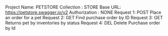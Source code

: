 Project Name: PETSTORE
Collection : STORE
Base URL: https://petstore.swagger.io/v2
Authorization : NONE
Request 1: POST Place an order for a pet
Request 2: GET Find purchase order by ID 
Request 3: GET Returns pet by inventories by status
Request 4: DEL Delete Purchase order by Id
